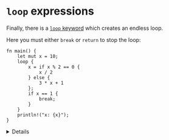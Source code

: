 # `loop` expressions

Finally, there is a [`loop` keyword](https://doc.rust-lang.org/reference/expressions/loop-expr.html#infinite-loops)
which creates an endless loop.

Here you must either `break` or `return` to stop the loop:

<!-- mdbook-xgettext: skip -->
```rust,editable
fn main() {
    let mut x = 10;
    loop {
        x = if x % 2 == 0 {
            x / 2
        } else {
            3 * x + 1
        };
        if x == 1 {
            break;
        }
    }
    println!("x: {x}");
}
```

<details>
    
* Break the `loop` with a value (e.g. `break 8`) and print it out.
* Note that `loop` is the only looping construct which returns a non-trivial
  value. This is because it's guaranteed to be entered at least once (unlike
  `while` and `for` loops).

</details>
